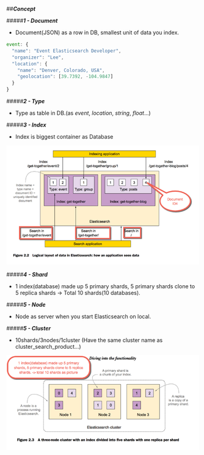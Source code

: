 ##_**Concept**_

#####_**1 - Document**_

- Document(JSON) as a row in DB, smallest unit of data you index. 
```javascript
event: {
  "name": "Event Elasticsearch Developer",
  "organizer": "Lee",
  "location": {
    "name": "Denver, Colorado, USA",
    "geolocation": [39.7392, -104.9847]
  }
}
```
#####_**2 - Type**_

- Type as table in DB.(as _event_, _location_, _string_, _float_...)

#####_**3 - Index**_

- Index is biggest container as Database

![Concepts Document-Type-Index](./images/concepts1.png)

#####_**4 - Shard**_

- 1 index(database) made up 5 primary shards, 5 primary shards clone to 5 replica shards -> Total 10 shards(10 databases).

#####_**5 - Node**_

- Node as server when you start Elasticsearch on local.

#####_**5 - Cluster**_
- 10shards/3nodes/1cluster (Have the same cluster name as cluster_search_product...)

![Concepts Shards](./images/concept_shards.png)







